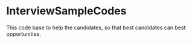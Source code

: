 # InterviewSampleCodes
This code base to help the candidates, so that best candidates can best opportunities.
